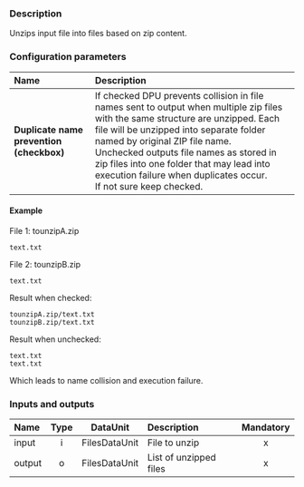 ### Description

Unzips input file into files based on zip content.

### Configuration parameters

| Name | Description |
|:----|:----|
|**Duplicate name prevention (checkbox)** | If checked DPU prevents collision in file names sent to output when multiple zip files with the same structure are unzipped. Each file will be unzipped into separate folder named by original ZIP file name.<br/>Unchecked outputs file names as stored in zip files into one folder that may lead into execution failure when duplicates occur.<br/>If not sure keep checked.|

#### Example
File 1: tounzipA.zip
```
text.txt
```

File 2: tounzipB.zip
```
text.txt
```

Result when checked:
```
tounzipA.zip/text.txt
tounzipB.zip/text.txt
```

Result when unchecked:
```
text.txt
text.txt
```
Which leads to name collision and execution failure.

### Inputs and outputs

|Name |Type | DataUnit | Description | Mandatory |
|:--------|:------:|:------:|:-------------|:---------------------:|
|input  |i| FilesDataUnit | File to unzip |x|
|output |o| FilesDataUnit | List of unzipped files |x|
